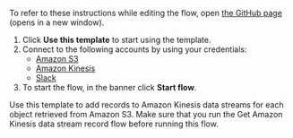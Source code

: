 
To refer to these instructions while editing the flow, open [the GitHub page](https://github.com/ot4i/app-connect-templates/blob/main/resources/markdown/Add%20records%20to%20Amazon%20Kinesis%20data%20streams%20for%20each%20object%20retrieved%20from%20Amazon%20S3_instructions.md) (opens in a new window).

1. Click **Use this template** to start using the template.
2. Connect to the following accounts by using your credentials:
   - [Amazon S3](https://ibm.biz/acamazons3)
   - [Amazon Kinesis](https://ibm.biz/acamazonkinesis)
   - [Slack](https://ibm.biz/acslack)
3. To start the flow, in the banner click **Start flow**.

Use this template to add records to Amazon Kinesis data streams for each object retrieved from Amazon S3. Make sure that you run the Get Amazon Kinesis data stream record flow before running this flow.
